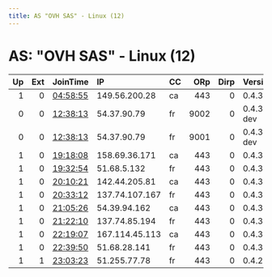 ```yaml
---
title: AS "OVH SAS" - Linux (12)
---
```


# AS: "OVH SAS" - Linux (12)

|   Up |   Ext | JoinTime                                                                                            | IP             | CC   |   ORp |   Dirp | Version     | Contact   | Nickname   |   eFamMembers |
|-----:|------:|:----------------------------------------------------------------------------------------------------|:---------------|:-----|------:|-------:|:------------|:----------|:-----------|--------------:|
|    1 |     0 | [04:58:55](https://metrics.torproject.org/rs.html#details/946BB39545FCB4D4A4929DC9B84EAA28725EDF6F) | 149.56.200.28  | ca   |   443 |      0 | 0.4.3.5     | None      | Unnamed    |             1 |
|    0 |     0 | [12:38:13](https://metrics.torproject.org/rs.html#details/58FCB7412A9AD71588FDB96EAFC345DE83346D99) | 54.37.90.79    | fr   |  9002 |      0 | 0.4.3.5-dev | test      | Unnamed    |             1 |
|    0 |     0 | [12:38:13](https://metrics.torproject.org/rs.html#details/5A965E6A2E356F4B169EFEA213906057F6D99835) | 54.37.90.79    | fr   |  9001 |      0 | 0.4.3.5-dev | test      | Unnamed    |             1 |
|    1 |     0 | [19:18:08](https://metrics.torproject.org/rs.html#details/C0279317438EAA2458BB43A281E91ED7F6560A36) | 158.69.36.171  | ca   |   443 |      0 | 0.4.3.5     | None      | Unnamed    |             1 |
|    1 |     0 | [19:32:54](https://metrics.torproject.org/rs.html#details/9FA37B0A7C6C3651D8E27EB3A5B07C4B7C72234B) | 51.68.5.132    | fr   |   443 |      0 | 0.4.3.5     | None      | Unnamed    |             1 |
|    1 |     0 | [20:10:21](https://metrics.torproject.org/rs.html#details/20524B5FE774360FA325CECB2109C42BD00BD8D2) | 142.44.205.81  | ca   |   443 |      0 | 0.4.3.5     | None      | Unnamed    |             1 |
|    1 |     0 | [20:33:12](https://metrics.torproject.org/rs.html#details/6BDB30B8A3AC033A04F47AF2EDFE72F167E4A755) | 137.74.107.167 | fr   |   443 |      0 | 0.4.3.5     | None      | Unnamed    |             1 |
|    1 |     0 | [21:05:26](https://metrics.torproject.org/rs.html#details/FE98F49C07684C6F6E03C40C8F7DE57098688468) | 54.39.94.162   | ca   |   443 |      0 | 0.4.3.5     | None      | Unnamed    |             1 |
|    1 |     0 | [21:22:10](https://metrics.torproject.org/rs.html#details/8AE7DE9B3E76B5C2298A89604ED75E3B9EBAC031) | 137.74.85.194  | fr   |   443 |      0 | 0.4.3.5     | None      | Unnamed    |             1 |
|    1 |     0 | [22:19:07](https://metrics.torproject.org/rs.html#details/CC27183EF95AAA7E8BACF8326615D701C500C42C) | 167.114.45.113 | ca   |   443 |      0 | 0.4.3.5     | None      | Unnamed    |             1 |
|    1 |     0 | [22:39:50](https://metrics.torproject.org/rs.html#details/1C4D9DC7321425F989E1AB7ABD4F1ADFF74A4358) | 51.68.28.141   | fr   |   443 |      0 | 0.4.3.5     | None      | Unnamed    |             1 |
|    1 |     1 | [23:03:23](https://metrics.torproject.org/rs.html#details/BDCC8DD65722953D25AE15B312A900BB1CA3C4DD) | 51.255.77.78   | fr   |   443 |      0 | 0.4.2.7     | None      | Unnamed    |             1 |
